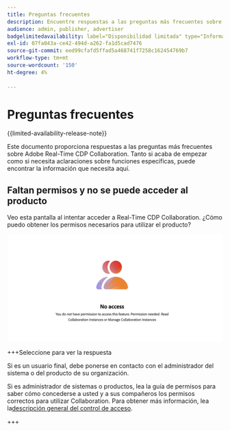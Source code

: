 ```yaml
---
title: Preguntas frecuentes
description: Encuentre respuestas a las preguntas más frecuentes sobre Adobe Real-Time CDP Collaboration
audience: admin, publisher, advertiser
badgelimitedavailability: label="Disponibilidad limitada" type="Informative" url="https://helpx.adobe.com/legal/product-descriptions/real-time-customer-data-platform-collaboration.html newtab=true"
exl-id: 07fa043a-ce42-494d-a262-fa1d5cad7476
source-git-commit: eed99cfafd5ffad5a468741f7258c162454769b7
workflow-type: tm+mt
source-wordcount: '150'
ht-degree: 4%

---
```


# Preguntas frecuentes

{{limited-availability-release-note}}

Este documento proporciona respuestas a las preguntas más frecuentes sobre Adobe Real-Time CDP Collaboration. Tanto si acaba de empezar como si necesita aclaraciones sobre funciones específicas, puede encontrar la información que necesita aquí.

## Faltan permisos y no se puede acceder al producto

Veo esta pantalla al intentar acceder a Real-Time CDP Collaboration. ¿Cómo puedo obtener los permisos necesarios para utilizar el producto?

![Permisos no disponibles en la pantalla al acceder a Real-Time CDP Collaboration](/help/assets/reference/common-questions/permissions-missing-screen.png)

+++Seleccione para ver la respuesta

Si es un usuario final, debe ponerse en contacto con el administrador del sistema o del producto de su organización.

Si es administrador de sistemas o productos, lea la guía de permisos para saber cómo concederse a usted y a sus compañeros los permisos correctos para utilizar Collaboration. Para obtener más información, lea la[descripción general del control de acceso](/help/guide/permissions/overview.md).

+++
